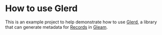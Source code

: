 # How to use Glerd

This is an example project to help demonstrate how to use [Glerd](https://tour.gleam.run/data-types/records/), a library that can generate metadata for [Records](https://tour.gleam.run/data-types/records/) in [Gleam](https://gleam.run/).
